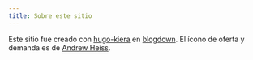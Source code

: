 ```yaml
---
title: Sobre este sitio
---
```


Este sitio fue creado con [hugo-kiera](https://github.com/avianto/hugo-kiera) en [blogdown](https://bookdown.org/yihui/blogdown/). El ícono de oferta y demanda es de [Andrew Heiss](https://www.andrewheiss.com/).
